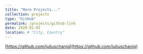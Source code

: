 ```yaml
---
title: "More Projects..."
collection: projects
type: "GitHub"
permalink: /projects/github-link
date: 2020-01-01
location: # "City, Country"
---
```


[https://github.com/juliuschanjq](https://github.com/juliuschanjq)